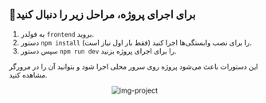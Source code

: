 <h2>👀برای اجرای پروژه، مراحل زیر را دنبال کنید</h2>
<ol>
  <li>به فولدر <code>frontend</code> بروید.</li>
  <li>دستور <code>npm install</code> را برای نصب وابستگی‌ها اجرا کنید (فقط بار اول نیاز است).</li>
  <li>سپس دستور <code>npm run dev</code> را برای اجرای پروژه بزنید.</li>
</ol>
<p>این دستورات باعث می‌شود پروژه روی سرور محلی اجرا شود و بتوانید آن را در مرورگر مشاهده کنید.</p>
<p align="center">
<img src="/Saghfinoo/front-end/public/img/Saghfinoo-cover.png" alt="img-project">
</p>
